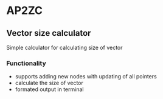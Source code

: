 # AP2ZC

## Vector size calculator
Simple calculator for calculating size of vector

### Functionality
- supports adding new nodes with updating of all pointers
- calculate the size of vector
- formated output in terminal
 
